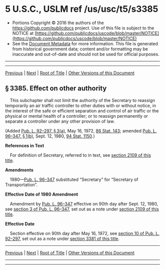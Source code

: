 ---
---

# 5 U.S.C., USLM ref /us/usc/t5/s3385

* Portions Copyright © 2016 the authors of the https://github.com/publicdocs project.
  Use of this file is subject to the NOTICE at [https://github.com/publicdocs/uscode/blob/master/NOTICE](https://github.com/publicdocs/uscode/blob/master/NOTICE)
* See the [Document Metadata](././../../../../../../..//README.md) for more information.
  This file is generated from historical government data; content and/or formatting may be inaccurate and out-of-date and should not be used for official purposes.

----------
----------

[Previous](./../../../../../../..//us/usc/t5/ptIII/sptB/ch33/schVII/m__us_usc_t5_s3384.md) | [Next](./../../../../../../..//us/usc/t5/ptIII/sptB/ch33/schVIII/m__us_usc_t5_ptIII_sptB_ch33_schVIII.md) | [Root of Title](./../../../../../../../) | [Other Versions of this Document](https://publicdocs.github.io/go/links?ns=uslm&ref=%2Fus%2Fusc%2Ft5%2Fs3385)

## § 3385. Effect on other authority

    This subchapter shall not limit the authority of the Secretary to reassign temporarily an air traffic controller to other duties with or without notice, in the interest of the safe or efficient separation and control of air traffic or the physical or mental health of a controller; or to reassign permanently or separate a controller under any other provision of law.

(Added [Pub. L. 92–297, § 3(a)][/us/pl/92/297/s3/a], May 16, 1972, [86 Stat. 143][/us/stat/86/143]; amended [Pub. L. 96–347, § 1(b)][/us/pl/96/347/s1/b], Sept. 12, 1980, [94 Stat. 1150][/us/stat/94/1150].)

 __References in Text__ 

    For definition of Secretary, referred to in text, see [section 2109 of this title][/us/usc/t5/s2109].

 __Amendments__ 

    1980—[Pub. L. 96–347][/us/pl/96/347] substituted “Secretary” for “Secretary of Transportation”.

 __Effective Date of 1980 Amendment__ 

    Amendment by [Pub. L. 96–347][/us/pl/96/347] effective on 90th day after Sept. 12, 1980, see [section 3 of Pub. L. 96–347][/us/pl/96/347/s3], set out as a note under [section 2109 of this title][/us/usc/t5/s2109].

 __Effective Date__ 

    Section effective on 90th day after May 16, 1972, see [section 10 of Pub. L. 92–297][/us/pl/92/297/s10], set out as a note under [section 3381 of this title][/us/usc/t5/s3381].

----------

[Previous](./../../../../../../..//us/usc/t5/ptIII/sptB/ch33/schVII/m__us_usc_t5_s3384.md) | [Next](./../../../../../../..//us/usc/t5/ptIII/sptB/ch33/schVIII/m__us_usc_t5_ptIII_sptB_ch33_schVIII.md) | [Root of Title](./../../../../../../../) | [Other Versions of this Document](https://publicdocs.github.io/go/links?ns=uslm&ref=%2Fus%2Fusc%2Ft5%2Fs3385)

----------
----------

[/us/pl/92/297/s3/a]: https://publicdocs.github.io/go/links?ns=uslm&ref=%2Fus%2Fpl%2F92%2F297%2Fs3%2Fa
[/us/stat/86/143]: https://publicdocs.github.io/go/links?ns=uslm&ref=%2Fus%2Fstat%2F86%2F143
[/us/pl/96/347/s1/b]: https://publicdocs.github.io/go/links?ns=uslm&ref=%2Fus%2Fpl%2F96%2F347%2Fs1%2Fb
[/us/stat/94/1150]: https://publicdocs.github.io/go/links?ns=uslm&ref=%2Fus%2Fstat%2F94%2F1150
[/us/usc/t5/s2109]: https://publicdocs.github.io/go/links?ns=uslm&ref=%2Fus%2Fusc%2Ft5%2Fs2109
[/us/pl/96/347]: https://publicdocs.github.io/go/links?ns=uslm&ref=%2Fus%2Fpl%2F96%2F347
[/us/pl/96/347]: https://publicdocs.github.io/go/links?ns=uslm&ref=%2Fus%2Fpl%2F96%2F347
[/us/pl/96/347/s3]: https://publicdocs.github.io/go/links?ns=uslm&ref=%2Fus%2Fpl%2F96%2F347%2Fs3
[/us/usc/t5/s2109]: https://publicdocs.github.io/go/links?ns=uslm&ref=%2Fus%2Fusc%2Ft5%2Fs2109
[/us/pl/92/297/s10]: https://publicdocs.github.io/go/links?ns=uslm&ref=%2Fus%2Fpl%2F92%2F297%2Fs10
[/us/usc/t5/s3381]: https://publicdocs.github.io/go/links?ns=uslm&ref=%2Fus%2Fusc%2Ft5%2Fs3381


